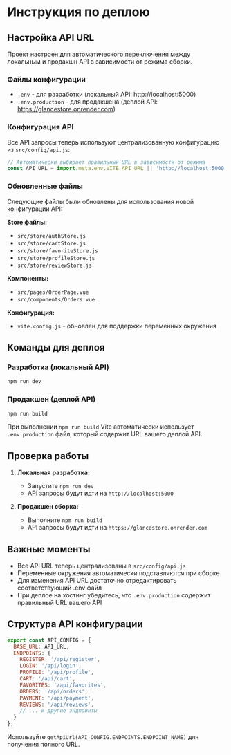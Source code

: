 # Инструкция по деплою

## Настройка API URL

Проект настроен для автоматического переключения между локальным и продакшн API в зависимости от режима сборки.

### Файлы конфигурации

- `.env` - для разработки (локальный API: http://localhost:5000)
- `.env.production` - для продакшена (деплой API: https://glancestore.onrender.com)

### Конфигурация API

Все API запросы теперь используют централизованную конфигурацию из `src/config/api.js`:

```javascript
// Автоматически выбирает правильный URL в зависимости от режима
const API_URL = import.meta.env.VITE_API_URL || 'http://localhost:5000';
```

### Обновленные файлы

Следующие файлы были обновлены для использования новой конфигурации API:

**Store файлы:**
- `src/store/authStore.js`
- `src/store/cartStore.js`
- `src/store/favoriteStore.js`
- `src/store/profileStore.js`
- `src/store/reviewStore.js`

**Компоненты:**
- `src/pages/OrderPage.vue`
- `src/components/Orders.vue`

**Конфигурация:**
- `vite.config.js` - обновлен для поддержки переменных окружения

## Команды для деплоя

### Разработка (локальный API)
```bash
npm run dev
```

### Продакшен (деплой API)
```bash
npm run build
```

При выполнении `npm run build` Vite автоматически использует `.env.production` файл, который содержит URL вашего деплой API.

## Проверка работы

1. **Локальная разработка:**
   - Запустите `npm run dev`
   - API запросы будут идти на `http://localhost:5000`

2. **Продакшен сборка:**
   - Выполните `npm run build`
   - API запросы будут идти на `https://glancestore.onrender.com`

## Важные моменты

- Все API URL теперь централизованы в `src/config/api.js`
- Переменные окружения автоматически подставляются при сборке
- Для изменения API URL достаточно отредактировать соответствующий .env файл
- При деплое на хостинг убедитесь, что `.env.production` содержит правильный URL вашего API

## Структура API конфигурации

```javascript
export const API_CONFIG = {
  BASE_URL: API_URL,
  ENDPOINTS: {
    REGISTER: '/api/register',
    LOGIN: '/api/login',
    PROFILE: '/api/profile',
    CART: '/api/cart',
    FAVORITES: '/api/favorites',
    ORDERS: '/api/orders',
    PAYMENT: '/api/payment',
    REVIEWS: '/api/reviews',
    // ... и другие эндпоинты
  }
};
```

Используйте `getApiUrl(API_CONFIG.ENDPOINTS.ENDPOINT_NAME)` для получения полного URL. 